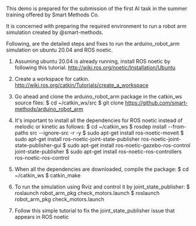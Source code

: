 This demo is prepared for the submission of the first AI task in the summer training offered by Smart Methods Co.

It is concerned with preparing the required environment to run a robot arm simulation created by @smart-methods.

Following, are the detailed steps and fixes to run the arduino_robot_arm simulation on ubuntu 20.04 and ROS noetic.

1. Assuming ubuntu 20.04 is already running, install  ROS noetic by following this tutorial.
	http://wiki.ros.org/noetic/Installation/Ubuntu

2. Create a workspace for catkin.
	http://wiki.ros.org/catkin/Tutorials/create_a_workspace

3. Go ahead and clone the arduino_robot_arm package in the catkin_ws source files:
	$ cd ~/catkin_ws/src
	$ git clone https://github.com/smart-methods/arduino_robot_arm 

4. It's important to install all the dependencies for ROS noetic instead of melodic or kinetic as follows:
	$ cd ~/catkin_ws
	$ rosdep install --from-paths src --ignore-src -r -y
	$ sudo apt-get install ros-noetic-moveit
	$ sudo apt-get install ros-noetic-joint-state-publisher ros-noetic-joint-state-publisher-gui
	$ sudo apt-get install ros-noetic-gazebo-ros-control joint-state-publisher
	$ sudo apt-get install ros-noetic-ros-controllers ros-noetic-ros-control

5. When all the dependencies are downloaded, compile the package:
	$ cd ~/catkin_ws
	$ catkin_make

6. To run the simulation using Rviz and control it by joint_state_publisher:
	$ roslaunch robot_arm_pkg check_motors.launch
	$ roslaunch robot_arm_pkg check_motors.launch

7. Follow this simple tutorial to fix the joint_state_publisher issue that appears in ROS noetic


